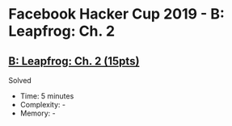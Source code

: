 # Facebook Hacker Cup 2019 - B: Leapfrog: Ch. 2

## [B: Leapfrog: Ch. 2 (15pts)](https://www.facebook.com/codingcompetitions/hacker-cup/2019/qualification-round/problems/B)

Solved

* Time: 5 minutes
* Complexity: -
* Memory: -
